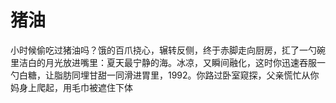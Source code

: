 # 猪油

小时候偷吃过猪油吗？饿的百爪挠心，辗转反侧，终于赤脚走向厨房，㧟了一勺碗里洁白的月光放进嘴里：夏天最宁静的海。冰凉，又瞬间融化，这时你迅速吞服一勺白糖，让脂肪同埋甘甜一同滑进胃里，1992。你路过卧室窥探，父亲慌忙从你妈身上爬起，用毛巾被遮住下体